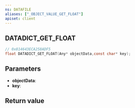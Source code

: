 ```yaml
---
ns: DATAFILE
aliases: ["_OBJECT_VALUE_GET_FLOAT"]
apiset: client
---
```

## DATADICT_GET_FLOAT

```c
// 0x814643ECA258ADF5
float DATADICT_GET_FLOAT(Any* objectData,const char* key);
```


## Parameters
* **objectData**:
* **key**:

## Return value

